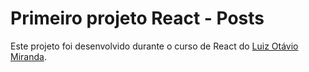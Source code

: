 # Primeiro projeto React - Posts

Este projeto foi desenvolvido durante o curso de React do [Luiz Otávio Miranda](https://www.udemy.com/course/curso-de-reactjs-nextjs-completo-do-basico-ao-avancado/).

